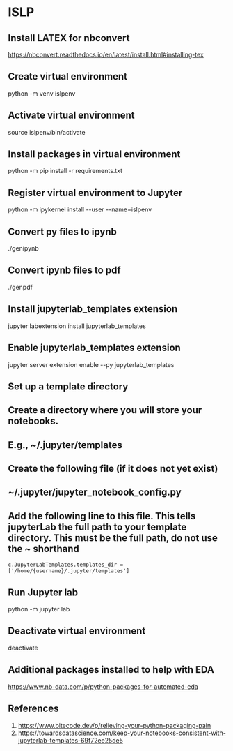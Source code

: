 # ISLP

## Install LATEX for nbconvert

<https://nbconvert.readthedocs.io/en/latest/install.html#installing-tex>

## Create virtual environment

python -m venv islpenv

## Activate virtual environment

source islpenv/bin/activate

## Install packages in virtual environment

python -m pip install -r requirements.txt

## Register virtual environment to Jupyter

python -m ipykernel install --user --name=islpenv

## Convert py files to ipynb

./genipynb

## Convert ipynb files to pdf

./genpdf

## Install jupyterlab_templates extension
jupyter labextension install jupyterlab_templates

## Enable jupyterlab_templates extension
jupyter server extension enable --py jupyterlab_templates

## Set up a template directory
## Create a directory where you will store your notebooks.
## E.g., ~/.jupyter/templates
## Create the following file (if it does not yet exist)
## ~/.jupyter/jupyter_notebook_config.py
## Add the following line to this file. This tells jupyterLab the full path to your template directory. This must be the full path, do not use the ~ shorthand
`c.JupyterLabTemplates.templates_dir = ['/home/{username}/.jupyter/templates']`

## Run Jupyter lab

python -m jupyter lab

## Deactivate virtual environment

deactivate

## Additional packages installed to help with EDA

<https://www.nb-data.com/p/python-packages-for-automated-eda>

## References

1. <https://www.bitecode.dev/p/relieving-your-python-packaging-pain>
2. <https://towardsdatascience.com/keep-your-notebooks-consistent-with-jupyterlab-templates-69f72ee25de5>
